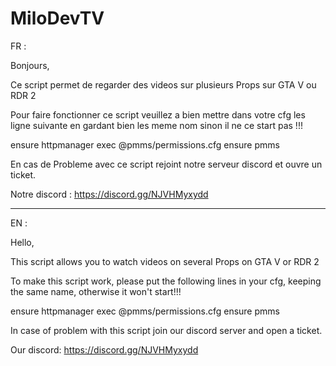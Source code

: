 # MiloDevTV

FR :

Bonjours,

Ce script permet de regarder des videos sur plusieurs Props sur GTA V ou RDR 2

Pour faire fonctionner ce script veuillez a bien mettre dans votre cfg les ligne suivante en gardant bien les meme nom sinon il ne ce start pas !!!

ensure httpmanager
exec @pmms/permissions.cfg
ensure pmms

En cas de Probleme avec ce script rejoint notre serveur discord et ouvre un ticket.

Notre discord : https://discord.gg/NJVHMyxydd

---------------------------------------------------------------------------------------------------------------------------------------------------

EN :

Hello,

This script allows you to watch videos on several Props on GTA V or RDR 2

To make this script work, please put the following lines in your cfg, keeping the same name, otherwise it won't start!!!

ensure httpmanager
exec @pmms/permissions.cfg
ensure pmms

In case of problem with this script join our discord server and open a ticket.

Our discord: https://discord.gg/NJVHMyxydd

